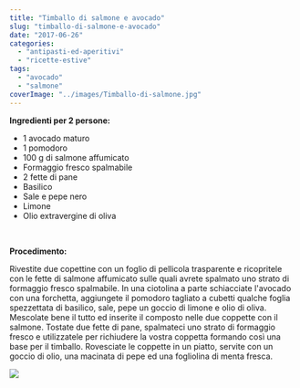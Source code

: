 ```yaml
---
title: "Timballo di salmone e avocado"
slug: "timballo-di-salmone-e-avocado"
date: "2017-06-26"
categories: 
  - "antipasti-ed-aperitivi"
  - "ricette-estive"
tags: 
  - "avocado"
  - "salmone"
coverImage: "../images/Timballo-di-salmone.jpg"
---
```


**Ingredienti per 2 persone:**

- 1 avocado maturo
- 1 pomodoro
- 100 g di salmone affumicato
- Formaggio fresco spalmabile
- 2 fette di pane
- Basilico
- Sale e pepe nero
- Limone
- Olio extravergine di oliva

 

**Procedimento:**

Rivestite due copettine con un foglio di pellicola trasparente e ricopritele con le fette di salmone affumicato sulle quali avrete spalmato uno strato di formaggio fresco spalmabile. In una ciotolina a parte schiacciate l'avocado con una forchetta, aggiungete il pomodoro tagliato a cubetti qualche foglia spezzettata di basilico, sale, pepe un goccio di limone e olio di oliva. Mescolate bene il tutto ed inserite il composto nelle due coppette con il salmone. Tostate due fette di pane, spalmateci uno strato di formaggio fresco e utilizzatele per richiudere la vostra coppetta formando così una base per il timballo. Rovesciate le coppette in un piatto, servite con un goccio di olio, una macinata di pepe ed una fogliolina di menta fresca.

![](https://cucinadalnord.it/wp-content/uploads/2017/06/timballo-di-salmone1.jpg)

